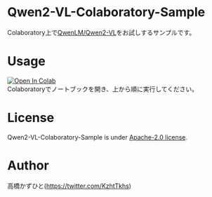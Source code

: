 # Qwen2-VL-Colaboratory-Sample
Colaboratory上で[QwenLM/Qwen2-VL](https://github.com/QwenLM/Qwen2-VL)をお試しするサンプルです。<bR>

# Usage
[![Open In Colab](https://colab.research.google.com/assets/colab-badge.svg)](https://colab.research.google.com/github/Kazuhito00/Qwen2-VL-Colaboratory-Sample/blob/main/Qwen2-VL-Colaboratory-Sample.ipynb)<br>
Colaboratoryでノートブックを開き、上から順に実行してください。

# License 
Qwen2-VL-Colaboratory-Sample is under [Apache-2.0 license](LICENSE).

# Author
高橋かずひと(https://twitter.com/KzhtTkhs)
